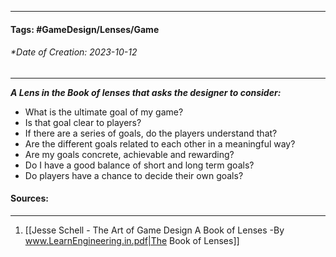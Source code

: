 __________________________________________________________________________
#### **Tags:** #GameDesign/Lenses/Game   
###### *Date of Creation: 2023-10-12
__________________________________________________________________________

***A Lens in the Book of lenses that asks the designer to consider:***
- What is the ultimate goal of my game?
- Is that goal clear to players?
- If there are a series of goals, do the players understand that?
- Are the different goals related to each other in a meaningful way?
- Are my goals concrete, achievable and rewarding?
- Do I have a good balance of short and long term goals?
- Do players have a chance to decide their own goals?
#### Sources:
__________________________________________________________________________
1. [[Jesse Schell - The Art of Game Design A Book of Lenses -By www.LearnEngineering.in.pdf|The Book of Lenses]]